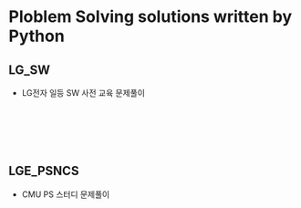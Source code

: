 # Ploblem Solving solutions written by Python

## LG_SW
*  LG전자 일등 SW 사전 교육 문제풀이<br>
### <br>
### <br>
## LGE_PSNCS
*  CMU PS 스터디 문제풀이
